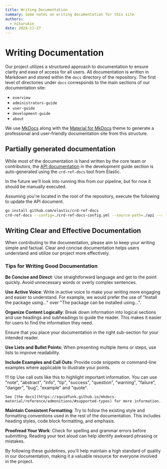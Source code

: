 ```yaml
---
title: Writing Documentation
summary: Some notes on writing documentation for this site
authors:
  - hikarukin
date: 2024-11-27
---
```


# Writing Documentation

Our project utilizes a structured approach to documentation to ensure clarity and
ease of access for all users. All documentation is written in Markdown and stored
within the `docs` directory of the repository. The first level of directories under
`docs` corresponds to the main sections of our documentation site:

- `overview`
- `administrators-guide`
- `user-guide`
- `development-guide`
- `about`

We use [MkDocs](https://www.mkdocs.org/) along with the [Material for MkDocs](https://squidfunk.github.io/mkdocs-material/)
theme to generate a professional and user-friendly documentation site from this
structure.

## Partially generated documentation

While most of the documentation is hand written by the core team or contributors,
the [API documentation](../development-guide/00_api.md) in the development guide
section is auto-generated using the `crd-ref-docs` tool from Elastic.

In the future we'll look into running this from our pipeline, but for now it should
be manually executed.

Assuming you're located in the root of the repository, execute the following to
update the API document.

```bash
go install github.com/elastic/crd-ref-docs
crd-ref-docs --config=./crd-ref-docs-config.yml --source-path=./api --renderer=markdown --output-path=./docs/development-guide/00_api.md
```

## Writing Clear and Effective Documentation

When contributing to the documentation, please aim to keep your writing simple
and factual. Clear and concise documentation helps users understand and utilize
our project more effectively.

### Tips for Writing Good Documentation

**Be Concise and Direct**:
Use straightforward language and get to the point quickly. Avoid unnecessary words
or overly complex sentences.

**Use Active Voice**:
Write in active voice to make your writing more engaging and easier to understand.
For example, we would prefer the use of "Install the package using..." over
"The package can be installed using...".

**Organize Content Logically**:
Break down information into logical sections and use headings and subheadings to
guide the reader. This makes it easier for users to find the information they need.

Ensure that you place your documentation in the right sub-section for your intended
reader.

**Use Lists and Bullet Points**:
When presenting multiple items or steps, use lists to improve readability.

**Include Examples and Call Outs**:
Provide code snippets or command-line examples where applicable to illustrate
your points.

!!! tip
    Use call outs like this to highlight important information.
    You can use "note", "abstract", "info", "tip", "success", "question", "warning",
    "failure", "danger", "bug", "example" and "quote".
    
    See [the docs](https://squidfunk.github.io/mkdocs-material/reference/admonitions/#supported-types) for more information.

**Maintain Consistent Formatting**:
Try to follow the existing style and formatting conventions used in the rest of
the documentation. This includes heading styles, code block formatting, and emphasis.

**Proofread Your Work**:
Check for spelling and grammar errors before submitting. Reading your text aloud
can help identify awkward phrasing or mistakes.

By following these guidelines, you'll help maintain a high standard of quality in
our documentation, making it a valuable resource for everyone involved in the project.
